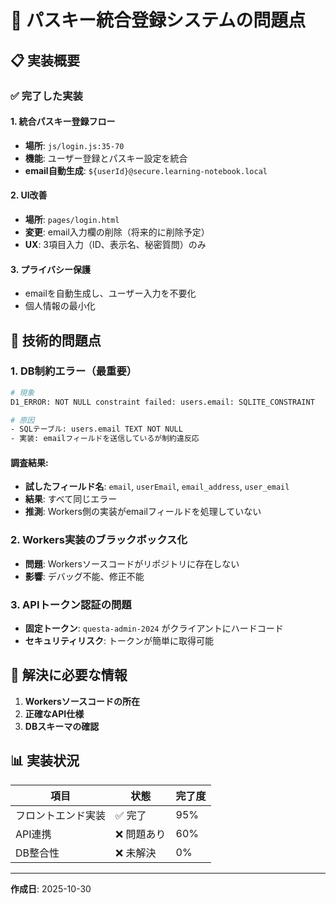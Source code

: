 # 🔐 パスキー統合登録システムの問題点

## 📋 実装概要

### ✅ 完了した実装

#### 1. **統合パスキー登録フロー**
- **場所**: `js/login.js:35-70`
- **機能**: ユーザー登録とパスキー設定を統合
- **email自動生成**: `${userId}@secure.learning-notebook.local`

#### 2. **UI改善**
- **場所**: `pages/login.html`
- **変更**: email入力欄の削除（将来的に削除予定）
- **UX**: 3項目入力（ID、表示名、秘密質問）のみ

#### 3. **プライバシー保護**
- emailを自動生成し、ユーザー入力を不要化
- 個人情報の最小化

## 🚨 技術的問題点

### 1. **DB制約エラー（最重要）**
```bash
# 現象
D1_ERROR: NOT NULL constraint failed: users.email: SQLITE_CONSTRAINT

# 原因
- SQLテーブル: users.email TEXT NOT NULL
- 実装: emailフィールドを送信しているが制約違反応
```

#### **調査結果**:
- **試したフィールド名**: `email`, `userEmail`, `email_address`, `user_email`
- **結果**: すべて同じエラー
- **推測**: Workers側の実装がemailフィールドを処理していない

### 2. **Workers実装のブラックボックス化**
- **問題**: Workersソースコードがリポジトリに存在しない
- **影響**: デバッグ不能、修正不能

### 3. **APIトークン認証の問題**
- **固定トークン**: `questa-admin-2024` がクライアントにハードコード
- **セキュリティリスク**: トークンが簡単に取得可能

## 🔧 解決に必要な情報

1. **Workersソースコードの所在**
2. **正確なAPI仕様**
3. **DBスキーマの確認**

## 📊 実装状況

| 項目 | 状態 | 完了度 |
|------|------|--------|
| フロントエンド実装 | ✅ 完了 | 95% |
| API連携 | ❌ 問題あり | 60% |
| DB整合性 | ❌ 未解決 | 0% |

---

**作成日**: 2025-10-30